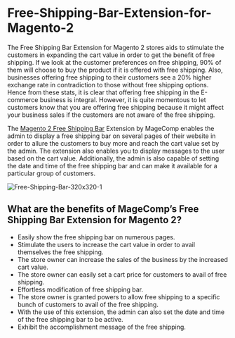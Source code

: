 # Free-Shipping-Bar-Extension-for-Magento-2

 The Free Shipping Bar Extension for Magento 2 stores aids to stimulate the customers in expanding the cart value in order to get the benefit of free shipping. 
If we look at the customer preferences on free shipping, 90% of them will choose to buy the product if it is offered with free shipping. Also, businesses offering free shipping to their customers see a 20% higher exchange rate in contradiction to those without free shipping options. Hence from these stats, it is clear that offering free shipping in the E-commerce business is integral. However, it is quite momentous to let customers know that you are offering free shipping because it might affect your business sales if the customers are not aware of the free shipping. 

The [Magento 2 Free Shipping Bar](https://magecomp.com/magento-2-free-shipping-bar.html) Extension by MageComp enables the admin to display a free shipping bar on several pages of their website in order to allure the customers to buy more and reach the cart value set by the admin. The extension also enables you to display messages to the user based on the cart value. Additionally, the admin is also capable of setting the date and time of the free shipping bar and can make it available for a particular group of customers.

![Free-Shipping-Bar-320x320-1](https://user-images.githubusercontent.com/84722152/220347877-e78f3dde-f246-469b-9d33-da9c4f6a50b8.jpg)

## What are the benefits of MageComp’s Free Shipping Bar Extension for Magento 2?

- Easily show the free shipping bar on numerous pages.
- Stimulate the users to increase the cart value in order to avail themselves the free shipping.
- The store owner can increase the sales of the business by the increased cart value.
- The store owner can easily set a cart price for customers to avail of free shipping.
- Effortless modification of free shipping bar.
- The store owner is granted powers to allow free shipping to a specific bunch of customers to avail of the free shipping.
- With the use of this extension, the admin can also set the date and time of the free shipping bar to be active.
- Exhibit the accomplishment message of the free shipping.
